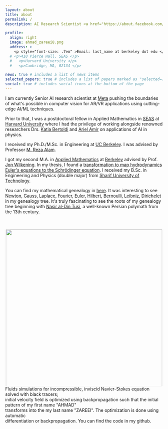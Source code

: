 ```yaml
---
layout: about
title: about
permalink: /
description: AI Research Scientist <a href="https://about.facebook.com/meta/">@Meta</a><br> previously Postdoc <a href="https://www.harvard.edu/">@Harvard</a>, Ph.D. <a href="https://www.berkeley.edu/">@Berkeley</a>

profile:
  align: right
  image: ahmad_zareei8.png
  address: >
    <p style="font-size: .7em" >Email: last_name at berkeley dot edu </p>
  # <p>410 Pierce Hall, SEAS </p>
  #   <p>Harvard University </p>
  #   <p>Cambridge, MA, 02134 </p>

news: true # includes a list of news items
selected_papers: true # includes a list of papers marked as "selected={true}"
social: true # includes social icons at the bottom of the page
---
```


I am currently Senior AI research scientist at <a href="https://about.meta.com">Meta</a> pushing the boundaries of what's possible in computer vision for AR/VR applications using cutting-edge AI/ML techniques.


Prior to that, I was a postdoctoral fellow in Applied Mathematics in <a href="https://www.seas.harvard.edu/">SEAS</a> at <a href="https://www.harvard.edu/">Harvard University</a>  where I had the privilege of working alongside renowned researchers Drs. <a href="https://bertoldi.seas.harvard.edu/">Katia Bertoldi</a> and <a href="https://amir.seas.harvard.edu/">Ariel Amir</a> on applications of AI in physics.

I received my Ph.D./M.Sc. in Engineering at <a href="https://www.berkeley.edu/">UC Berkeley</a>. I was advised by Professor <a href="https://www.me.berkeley.edu/people/faculty/m-reza-alam">M. Reza Alam</a>.

<!-- My Ph.D. research was mainly focused on nonlinear wave dynamics and it was funded in part by <a href="https://www.nsf.gov/">National Science Foundation</a>. I was PI for <a href="{{site.baseurl}}/berkeleyfluids/index.html">Berkeley Fluids Seminar</a> from 2015-2018. -->

I got my second M.A. in <a href="https://math.berkeley.edu/">Applied Mathematics</a> at <a href="https://www.berkeley.edu/">Berkeley</a> advised by Prof. <a href="https://math.berkeley.edu/~wilken/">Jon Wilkening</a>. In my thesis, I found a <a href="https://arxiv.org/pdf/2105.12253.pdf"> transformation to map hydrodynamics Euler's equations to the Schr<span>&#246;</span>dinger equation</a>. I received my B.Sc. in Engineering and Physics (double major) from <a href="http://www.sharif.ir/web/en/">Sharif University of Technology</a>.

<!-- During my undergrad, I worked with Prof. <a href="https://sites.google.com/site/mirabbasjalali/">Mir A. Jalali</a> on Simulation of perturbed stellar systems using CUDA programming. -->

You can find my mathematical genealogy in <a href="{{site.baseurl}}/assets/img/Ahmad-genealogy.png">here</a>. It was interesting to see [Newton](https://en.wikipedia.org/wiki/Isaac_Newton), [Gauss](https://en.wikipedia.org/wiki/Carl_Friedrich_Gauss), [Laplace](https://en.wikipedia.org/wiki/Pierre-Simon_Laplace), [Fourier](https://en.wikipedia.org/wiki/Joseph_Fourier), [Euler](https://en.wikipedia.org/wiki/Leonhard_Euler), [Hilbert](https://en.wikipedia.org/wiki/David_Hilbert), [Bernoulli](https://en.wikipedia.org/wiki/Daniel_Bernoulli), [Leibniz](https://en.wikipedia.org/wiki/Gottfried_Wilhelm_Leibniz), [Dirichelet](https://en.wikipedia.org/wiki/Peter_Gustav_Lejeune_Dirichlet) in my genealogy tree.  It's truly fascinating to see the roots of my genealogy tree beginning with [Nasir al-Din Tusi](https://en.wikipedia.org/wiki/Nasir_al-Din_al-Tusi), a well-known Persian polymath from the 13th century.


<br>
<br>
<div class="row mt-3" style="text-align:center;">
    <div class="col-sm mt-3 mt-md-0">
        <img class="img-fluid rounded z-depth-1" width="500" src="{{ site.baseurl }}/assets/img/AHMAD_loop.gif">
    </div>
</div>
<div class="caption">
Fluids simulations for incompressible, inviscid Navier-Stokes equation solved with black tracers; <br> initial velocity field is optimized using backpropagation such that the initial pattern of my first name "AHMAD" <br> transforms into the my last name "ZAREEI". The optimization is done using automatic <br> differentiation or backpropagation. You can find the code in my github.
</div>
